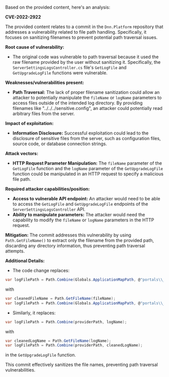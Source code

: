 Based on the provided content, here's an analysis:

**CVE-2022-2922**

The provided content relates to a commit in the `Dnn.Platform` repository that addresses a vulnerability related to file path handling. Specifically, it focuses on sanitizing filenames to prevent potential path traversal issues.

**Root cause of vulnerability:**
- The original code was vulnerable to path traversal because it used the raw filename provided by the user without sanitizing it. Specifically, the `ServerSettingsLogsController.cs` file's `GetLogFile` and `GetUpgradeLogFile` functions were vulnerable.

**Weaknesses/vulnerabilities present:**
- **Path Traversal:**  The lack of proper filename sanitization could allow an attacker to potentially manipulate the `fileName` or `logName` parameters to access files outside of the intended log directory. By providing filenames like "../../../sensitive.config", an attacker could potentially read arbitrary files from the server.

**Impact of exploitation:**
- **Information Disclosure:** Successful exploitation could lead to the disclosure of sensitive files from the server, such as configuration files, source code, or database connection strings.

**Attack vectors:**
- **HTTP Request Parameter Manipulation:** The `fileName` parameter of the `GetLogFile` function and the `logName` parameter of the `GetUpgradeLogFile` function could be manipulated in an HTTP request to specify a malicious file path.

**Required attacker capabilities/position:**
- **Access to vulnerable API endpoint:** An attacker would need to be able to access the `GetLogFile` and `GetUpgradeLogFile` endpoints of the `ServerSettingsLogsController` API.
- **Ability to manipulate parameters:** The attacker would need the capability to modify the `fileName` or `logName` parameters in the HTTP request.

**Mitigation:**
The commit addresses this vulnerability by using `Path.GetFileName()` to extract only the filename from the provided path, discarding any directory information, thus preventing path traversal attempts.

**Additional Details:**
- The code change replaces:
```csharp
var logFilePath = Path.Combine(Globals.ApplicationMapPath, @"portals\\_default\logs", fileName);
```
with
```csharp
var cleanedFileName = Path.GetFileName(fileName);
var logFilePath = Path.Combine(Globals.ApplicationMapPath, @"portals\\_default\logs", cleanedFileName);
```

- Similarly, it replaces:
```csharp
var logFilePath = Path.Combine(providerPath, logName);
```
with
```csharp
var cleanedLogName = Path.GetFileName(logName);
var logFilePath = Path.Combine(providerPath, cleanedLogName);
```
in the `GetUpgradeLogFile` function.

This commit effectively sanitizes the file names, preventing path traversal vulnerabilities.